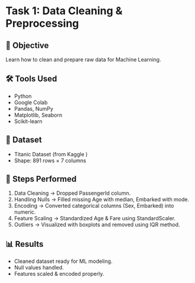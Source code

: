 # Task 1: Data Cleaning & Preprocessing

## 📌 Objective
Learn how to clean and prepare raw data for Machine Learning.

## 🛠️ Tools Used
- Python
- Google Colab
- Pandas, NumPy
- Matplotlib, Seaborn
- Scikit-learn

## 📂 Dataset
- Titanic Dataset (from Kaggle )
- Shape: 891 rows × 7 columns

## 🔑 Steps Performed
1. Data Cleaning → Dropped PassengerId column.
2. Handling Nulls → Filled missing Age with median, Embarked with mode.
3. Encoding → Converted categorical columns (Sex, Embarked) into numeric.
4. Feature Scaling → Standardized Age & Fare using StandardScaler.
5. Outliers → Visualized with boxplots and removed using IQR method.

## 📊 Results
- Cleaned dataset ready for ML modeling.
- Null values handled.
- Features scaled & encoded properly.
